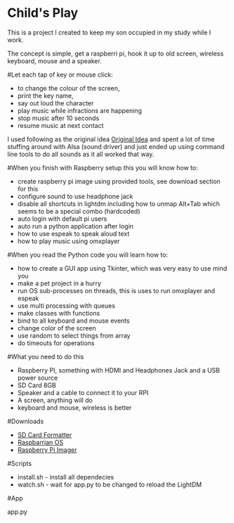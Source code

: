 # Child's Play

This is a project I created to keep my son occupied in my study while I work.

The concept is simple, get a raspberri pi, hook it up to old screen, wireless keyboard, mouse and a speaker.

#Let each tap of key or mouse click: 
* to change the colour of the screen, 
* print the key name,
* say out loud the character
* play music while infractions are happening
* stop music after 10 seconds
* resume music at next contact  

I used following as the original idea [Original Idea](https://willhaley.com/blog/fullscreen-raspberry-pi-app-tft/) and spent a lot of time stuffing around with Alsa (sound driver) and just ended up using command line tools to do all sounds as it all worked that way. 

#When you finish with Raspberry setup this you will know how to:
* create raspberry pi image using provided tools, see download section for this
* configure sound to use headphone jack
* disable all shortcuts in lightdm including how to unmap Alt+Tab which seems to be a special combo (hardcoded) 
* auto login with default pi users
* auto run a python application after login  
* how to use espeak to speak aloud text
* how to play music using omxplayer

#When you read the Python code you will learn how to:
* how to create a GUI app using Tkinter, which was very easy to use mind you
* make a pet project in a hurry
* run OS sub-processes on threads, this is uses to run omxplayer and espeak
* use multi processing with queues
* make classes with functions
* bind to all keyboard and mouse events
* change color of the screen
* use random to select things from array
* do timeouts for operations 

 
#What you need to do this
* Raspberry PI, something with HDMI and Headphones Jack and a USB power source
* SD Card 8GB
* Speaker and a cable to connect it to your RPI
* A screen, anything will do
* keyboard and mouse, wireless is better

#Downloads
* [SD Card Formatter](https://www.sdcard.org/downloads/formatter/eula_windows/SDCardFormatterv5_WinEN.zip)
* [Raspbarrian OS](https://downloads.raspberrypi.org/raspios_lite_armhf_latest)
* [Raspberry Pi Imager](https://www.raspberrypi.org/downloads/)

#Scripts

* install.sh - install all dependecies
* watch.sh - wait for app.py to be changed to reload the LightDM


#App

app.py


